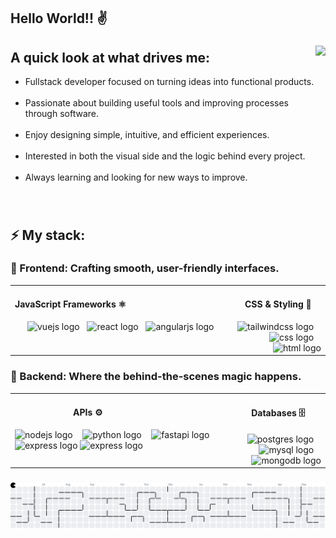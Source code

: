 <h2 align="left">Hello World!! ✌️</h2>

### 

<img align="right" height="275" src="https://raw.githubusercontent.com/sempereluismi/sempereluismi/refs/heads/main/assets/patito.gif"  />

### 

<h2 align="left">A quick look at what drives me:</h2>

<ul align="left">
  <li>Fullstack developer focused on turning ideas into functional products.</li>
  <br/>
  <li>Passionate about building useful tools and improving processes through software.</li>
  <br/>
  <li>Enjoy designing simple, intuitive, and efficient experiences.</li>
  <br/>
  <li>Interested in both the visual side and the logic behind every project.</li>
  <br/>
  <li>Always learning and looking for new ways to improve.</li>
</ul>

###
<br>
<h2 align="left">⚡ My stack:</h2>

### 

<h3 align="left">🎨 Frontend: Crafting smooth, user-friendly interfaces.</h3>
<table>
  <tr>
    <td valign="top" width="70%">
      <div>
        <h4>JavaScript Frameworks ⚛️</h4>
      </div>
      <div style="margin-top:5px;margin-left:20px;">
        <img src="https://skillicons.dev/icons?i=vue" height="40" alt="vuejs logo" /><img width="8" />
        <img src="https://skillicons.dev/icons?i=react" height="40" alt="react logo" /><img width="8" />
        <img src="https://skillicons.dev/icons?i=angular" height="40" alt="angularjs logo" />
      </div>
    </td>
    <td valign="top">
      <div align="center">
        <h4>CSS & Styling 🎨</h4>
      </div>
      <div align="right" style="margin-top:5px;">
        <img src="https://skillicons.dev/icons?i=tailwind" height="40" alt="tailwindcss logo" />
        <img width="8" />
        <img src="https://skillicons.dev/icons?i=css" height="40" alt="css logo" />
        <img width="8" />
        <img src="https://skillicons.dev/icons?i=html" height="40" alt="html logo" />
      </div>
    </td>
  </tr>
</table>


###

<h3 align="left">🔧 Backend: Where the behind-the-scenes magic happens.</h3>
<table>
  <tr>
    <td valign="top" width="70%">
      <div style="margin-left:93px;">
        <h4>APIs ⚙️</h4>
      </div>
      <div align="center" style="text-align:left; margin-top:5px;">
        <img src="https://skillicons.dev/icons?i=nodejs" height="40" alt="nodejs logo" />
        <img width="8" />
        <img src="https://skillicons.dev/icons?i=python" height="40" alt="python logo" />
        <img width="8" />
        <img src="https://skillicons.dev/icons?i=fastapi" height="40" alt="fastapi logo" />
        <img width="8" />
        <img src="https://skillicons.dev/icons?i=express" height="40" alt="express logo" />
        <img src="https://skillicons.dev/icons?i=django" height="40" alt="express logo" />
      </div>
    </td>
    <td valign="top">
      <div align="center">
        <h4>Databases 🗄️</h4>
      </div>
      <div align="right" style="margin-top:5px;">
        <img src="https://skillicons.dev/icons?i=postgres" height="40" alt="postgres logo" />
        <img width="8" />
        <img src="https://skillicons.dev/icons?i=mysql" height="40" alt="mysql logo" />
        <img width="8" />
        <img src="https://skillicons.dev/icons?i=mongodb" height="40" alt="mongodb logo" />
      </div>
    </td>
  </tr>
</table>

###

<picture>
  <source media="(prefers-color-scheme: dark)" srcset="https://raw.githubusercontent.com/sempereluismi/sempereluismi/output/pacman-contribution-graph-dark.svg">
  <source media="(prefers-color-scheme: light)" srcset="https://raw.githubusercontent.com/sempereluismi/sempereluismi/output/pacman-contribution-graph.svg">
  <img alt="pacman contribution graph" src="https://raw.githubusercontent.com/sempereluismi/sempereluismi/output/pacman-contribution-graph.svg">
</picture>
